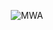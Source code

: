 <div align="center">

![MWA](https://media3.giphy.com/media/v1.Y2lkPTc5MGI3NjExdGVnZTJoOGFldDdlcDMwMHV4dDBhZHR0MTB1Y2cxY2p3NmswMGhqOSZlcD12MV9pbnRlcm5hbF9naWZfYnlfaWQmY3Q9Zw/k1Y0gNNmJBPw7sOVft/giphy.gif)

</div>

